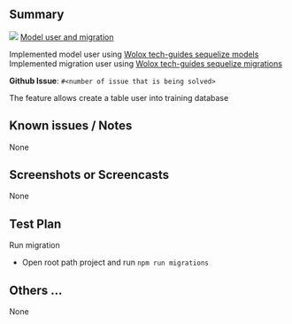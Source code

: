 ## Summary

![](https://github.trello.services/images/mini-trello-icon.png) [Model user and migration](https://trello.com/c/UD4mldG5/21-modelo-de-usuario)

Implemented model user using [Wolox tech-guides sequelize models](https://github.com/Wolox/tech-guides/blob/master/nodejs/docs/sequelize/migrations_and_model_definition.md#model-definition)
Implemented migration user using [Wolox tech-guides sequelize migrations](https://github.com/Wolox/tech-guides/blob/master/nodejs/docs/sequelize/migrations_and_model_definition.md#migrations)


**Github Issue**: `#<number of issue that is being solved>`

The feature allows create a table user into training database


## Known issues / Notes

None


## Screenshots or Screencasts

None


## Test Plan

Run migration 

* Open root path project and run `npm run migrations`


## Others ...

None
